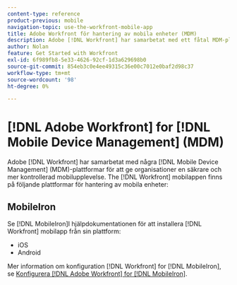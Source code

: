 ```yaml
---
content-type: reference
product-previous: mobile
navigation-topic: use-the-workfront-mobile-app
title: Adobe Workfront för hantering av mobila enheter (MDM)
description: Adobe [!DNL Workfront] har samarbetat med ett fåtal MDM-plattformar (Mobile Device Management) för att ge organisationer en säkrare och mer kontrollerad mobilupplevelse. Workfront mobilapp finns på följande plattformar för hantering av mobila enheter - EDIT ME.
author: Nolan
feature: Get Started with Workfront
exl-id: 6f989fb8-5e33-4626-92cf-1d3a629698b0
source-git-commit: 854eb3c0e4ee49315c36e00c7012e0baf2d98c37
workflow-type: tm+mt
source-wordcount: '98'
ht-degree: 0%

---
```


# [!DNL Adobe Workfront] for [!DNL Mobile Device Management] (MDM)

Adobe [!DNL Workfront] har samarbetat med några [!DNL Mobile Device Management] (MDM)-plattformar för att ge organisationer en säkrare och mer kontrollerad mobilupplevelse. The [!DNL Workfront] mobilappen finns på följande plattformar för hantering av mobila enheter:

## MobileIron

Se [!DNL MobileIron]I hjälpdokumentationen för att installera [!DNL Workfront] mobilapp från sin plattform:

* iOS
* Android

Mer information om konfiguration [!DNL Workfront] for [!DNL MobileIron], se [Konfigurera [!DNL Adobe Workfront] for [!DNL MobileIron]](../../../workfront-basics/mobile-apps/using-the-workfront-mobile-app/wf-mobileiron-configs.md).

<!--
<h2 data-mc-conditions="QuicksilverOrClassic.Draft mode">Blackberry Dynamics</h2>
-->

<!--
<p data-mc-conditions="QuicksilverOrClassic.Draft mode">See Blackberry Dynamics' help documentation to install the Workfront mobile app from their platform:</p>
-->

<!--
<ul data-mc-conditions="QuicksilverOrClassic.Draft mode">
<li>iOS</li>
<li>Android</li>
</ul>
-->
